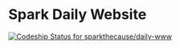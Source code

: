 # Spark Daily Website

[ ![Codeship Status for sparkthecause/daily-www](https://codeship.com/projects/3b9f5410-99e6-0133-68ef-3e6d3d1cec07/status?branch=master)](https://codeship.com/projects/126314)
